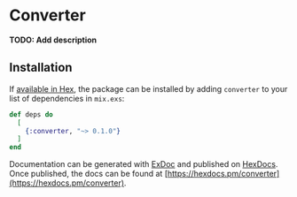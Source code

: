 # Converter

**TODO: Add description**

## Installation

If [available in Hex](https://hex.pm/docs/publish), the package can be installed
by adding `converter` to your list of dependencies in `mix.exs`:

```elixir
def deps do
  [
    {:converter, "~> 0.1.0"}
  ]
end
```

Documentation can be generated with [ExDoc](https://github.com/elixir-lang/ex_doc)
and published on [HexDocs](https://hexdocs.pm). Once published, the docs can
be found at [https://hexdocs.pm/converter](https://hexdocs.pm/converter).

